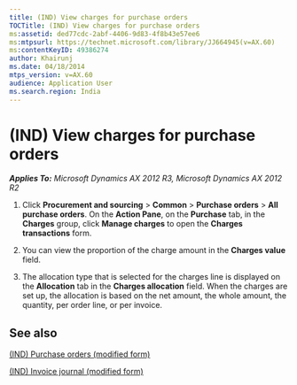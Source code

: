 ```yaml
---
title: (IND) View charges for purchase orders
TOCTitle: (IND) View charges for purchase orders
ms:assetid: ded77cdc-2abf-4406-9d83-4f8b43e57ee6
ms:mtpsurl: https://technet.microsoft.com/library/JJ664945(v=AX.60)
ms:contentKeyID: 49386274
author: Khairunj
ms.date: 04/18/2014
mtps_version: v=AX.60
audience: Application User
ms.search.region: India
---
```


# (IND) View charges for purchase orders 


_**Applies To:** Microsoft Dynamics AX 2012 R3, Microsoft Dynamics AX 2012 R2_

1.  Click **Procurement and sourcing** \> **Common** \> **Purchase orders** \> **All purchase orders**. On the **Action Pane**, on the **Purchase** tab, in the **Charges** group, click **Manage charges** to open the **Charges transactions** form.

2.  You can view the proportion of the charge amount in the **Charges value** field.

3.  The allocation type that is selected for the charges line is displayed on the **Allocation** tab in the **Charges allocation** field. When the charges are set up, the allocation is based on the net amount, the whole amount, the quantity, per order line, or per invoice.

## See also

[(IND) Purchase orders (modified form)](https://technet.microsoft.com/library/jj664798\(v=ax.60\))

[(IND) Invoice journal (modified form)](https://technet.microsoft.com/library/jj677950\(v=ax.60\))

  


